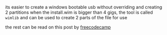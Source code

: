 its easier to create a windows bootable usb without overriding and creating 2 partitions when the install.wim is bigger than 4 gigs, the tool is called `wimlib` and can be used to create 2 parts of the file for use

the rest can be read on this post by [freecodecamp](https://www.freecodecamp.org/news/how-make-a-windows-10-usb-using-your-mac-build-a-bootable-iso-from-your-macs-terminal/)
